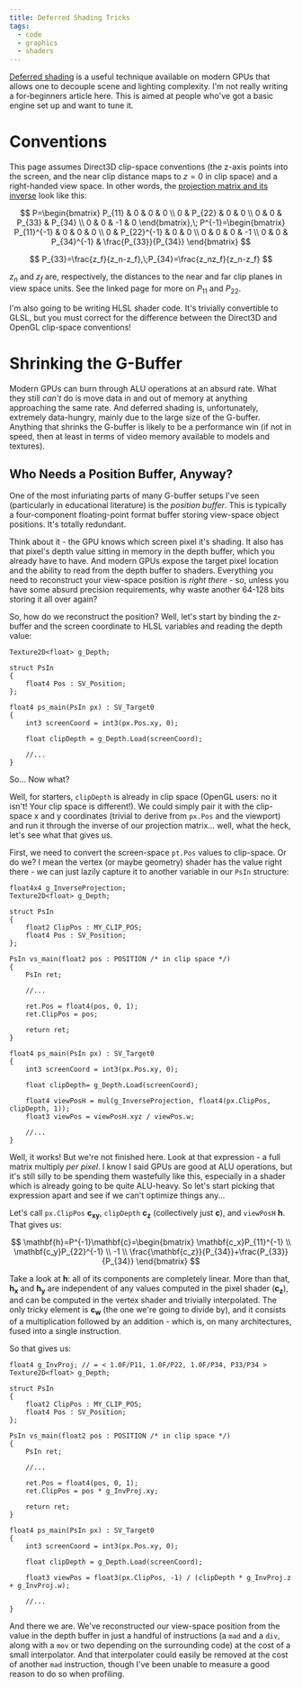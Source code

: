 ```yaml
---
title: Deferred Shading Tricks
tags:
  - code
  - graphics
  - shaders
---
```

[Deferred shading](http://en.wikipedia.org/wiki/Deferred_shading) is a useful technique available on modern GPUs that allows one to decouple scene and lighting complexity. I'm not really writing a for-beginners article here. This is aimed at people who've got a basic engine set up and want to tune it.

# Conventions

This page assumes Direct3D clip-space conventions (the z-axis points into the screen, and the near clip distance maps to $z=0$ in clip space) and a right-handed view space. In other words, the [projection matrix and its inverse](/code/math/projection-direct3d) look like this:

$$
P=\begin{bmatrix}
P_{11} & 0 & 0 & 0 \\
0 & P_{22} & 0 & 0 \\
0 & 0 & P_{33} & P_{34} \\
0 & 0 & -1 & 0
\end{bmatrix},\;
P^{-1}=\begin{bmatrix}
P_{11}^{-1} & 0 & 0 & 0 \\
0 & P_{22}^{-1} & 0 & 0 \\
0 & 0 & 0 & -1 \\
0 & 0 & P_{34}^{-1} & \frac{P_{33}}{P_{34}}
\end{bmatrix}
$$

$$
P_{33}=\frac{z_f}{z_n-z_f},\;P_{34}=\frac{z_nz_f}{z_n-z_f}
$$

$z_n$ and $z_f$ are, respectively, the distances to the near and far clip planes in view space units. See the linked page for more on $P_{11}$ and $P_{22}$.

I'm also going to be writing HLSL shader code. It's trivially convertible to GLSL, but you must correct for the difference between the Direct3D and OpenGL clip-space conventions!

# Shrinking the G-Buffer

Modern GPUs can burn through <a>ALU</a> operations at an absurd rate. What they still _can't_ do is move data in and out of memory at anything approaching the same rate. And deferred shading is, unfortunately, extremely data-hungry, mainly due to the large size of the G-buffer. Anything that shrinks the G-buffer is likely to be a performance win (if not in speed, then at least in terms of video memory available to models and textures).

## Who Needs a Position Buffer, Anyway?

One of the most infuriating parts of many G-buffer setups I've seen (particularly in educational literature) is the _position buffer_. This is typically a four-component floating-point format buffer storing view-space object positions. It's totally redundant.

Think about it - the GPU knows which screen pixel it's shading. It also has that pixel's depth value sitting in memory in the depth buffer, which you already have to have. And modern GPUs expose the target pixel location and the ability to read from the depth buffer to shaders. Everything you need to reconstruct your view-space position is _right there_ - so, unless you have some absurd precision requirements, why waste another 64-128 bits storing it all over again?

So, how do we reconstruct the position? Well, let's start by binding the z-buffer and the screen coordinate to HLSL variables and reading the depth value:

```hlsl
Texture2D<float> g_Depth;

struct PsIn
{
    float4 Pos : SV_Position;
};

float4 ps_main(PsIn px) : SV_Target0
{
    int3 screenCoord = int3(px.Pos.xy, 0);

    float clipDepth = g_Depth.Load(screenCoord);

    //...
}
```

So... Now what?

Well, for starters, `clipDepth` is already in clip space (OpenGL users: no it isn't! Your clip space is different!). We could simply pair it with the clip-space x and y coordinates (trivial to derive from `px.Pos` and the viewport) and run it through the inverse of our projection matrix... well, what the heck, let's see what that gives us.

First, we need to convert the screen-space `pt.Pos` values to clip-space. Or do we? I mean the vertex (or maybe geometry) shader has the value right there - we can just lazily capture it to another variable in our `PsIn` structure:

```hlsl
float4x4 g_InverseProjection;
Texture2D<float> g_Depth;
 
struct PsIn
{
    float2 ClipPos : MY_CLIP_POS;
    float4 Pos : SV_Position;
};
 
PsIn vs_main(float2 pos : POSITION /* in clip space */)
{
    PsIn ret;

    //...

    ret.Pos = float4(pos, 0, 1);
    ret.ClipPos = pos;

    return ret;
}
 
float4 ps_main(PsIn px) : SV_Target0
{
    int3 screenCoord = int3(px.Pos.xy, 0);

    float clipDepth= g_Depth.Load(screenCoord);

    float4 viewPosH = mul(g_InverseProjection, float4(px.ClipPos, clipDepth, 1));
    float3 viewPos = viewPosH.xyz / viewPos.w;

    //...
}
```

Well, it works! But we're not finished here. Look at that expression - a full matrix multiply _per pixel_. I know I said GPUs are good at ALU operations, but it's still silly to be spending them wastefully like this, especially in a shader which is already going to be quite ALU-heavy. So let's start picking that expression apart and see if we can't optimize things any...

Let's call `px.ClipPos` $\mathbf{c_{xy}}$, `clipDepth` $\mathbf{c_z}$ (collectively just $\mathbf{c}$), and `viewPosH` $\mathbf{h}$. That gives us:

$$
\mathbf{h}=P^{-1}\mathbf{c}=\begin{bmatrix}  
\mathbf{c_x}P_{11}^{-1} \\  
\mathbf{c_y}P_{22}^{-1} \\  
-1 \\  
\frac{\mathbf{c_z}}{P_{34}}+\frac{P_{33}}{P_{34}}  
\end{bmatrix}
$$

Take a look at $\mathbf{h}$: all of its components are completely linear. More than that, $\mathbf{h_x}$ and $\mathbf{h_y}$ are independent of any values computed in the pixel shader ($\mathbf{c_z}$), and can be computed in the vertex shader and trivially interpolated. The only tricky element is $\mathbf{c_w}$ (the one we're going to divide by), and it consists of a multiplication followed by an addition - which is, on many architectures, fused into a single instruction.

So that gives us:

```hlsl
float4 g_InvProj; // = < 1.0F/P11, 1.0F/P22, 1.0F/P34, P33/P34 >
Texture2D<float> g_Depth;

struct PsIn
{
    float2 ClipPos : MY_CLIP_POS;
    float4 Pos : SV_Position;
};

PsIn vs_main(float2 pos : POSITION /* in clip space */)
{
    PsIn ret;

    //...

    ret.Pos = float4(pos, 0, 1);
    ret.ClipPos = pos * g_InvProj.xy;

    return ret;
}
 
float4 ps_main(PsIn px) : SV_Target0
{
    int3 screenCoord = int3(px.Pos.xy, 0);

    float clipDepth = g_Depth.Load(screenCoord);

    float3 viewPos = float3(px.ClipPos, -1) / (clipDepth * g_InvProj.z + g_InvProj.w);

    //...
}
```

And there we are. We've reconstructed our view-space position from the value in the depth buffer in just a handful of instructions (a `mad` and a `div`, along with a `mov` or two depending on the surrounding code) at the cost of a small interpolator. And that interpolater could easily be removed at the cost of another `mad` instruction, though I've been unable to measure a good reason to do so when profiling.